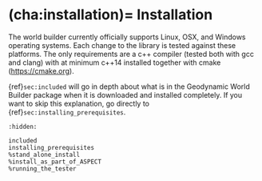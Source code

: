 (cha:installation)=
Installation
============

The world builder currently officially supports Linux, OSX, and Windows operating systems.
Each change to the library is tested against these platforms.
The only requirements are a c++ compiler (tested both with gcc and clang) with at minimum c++14 installed together with cmake (<https://cmake.org>).

{ref}`sec:included` will go in depth about what is in the Geodynamic World Builder package when it is downloaded and installed completely.
If you want to skip this explanation, go directly to {ref}`sec:installing_prerequisites`.


```{toctree}
:hidden:

included
installing_prerequisites
%stand_alone_install
%install_as_part_of_ASPECT
%running_the_tester
```
